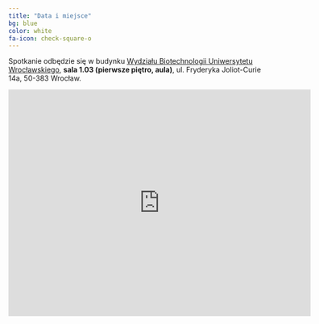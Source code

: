 ```yaml
---
title: "Data i miejsce"
bg: blue
color: white
fa-icon: check-square-o
---
```


Spotkanie odbędzie się w budynku [Wydziału Biotechnologii Uniwersytetu Wrocławskiego](www.biotech.uni.wroc.pl), **sala 1.03 (pierwsze piętro, aula)**, ul. Fryderyka Joliot-Curie 14a, 50-383 Wrocław.

<div class="icontain">
  <iframe src="https://www.google.com/maps/embed?pb=!1m18!1m12!1m3!1d2504.81336504207!2d17.05112095135786!3d51.11190354726343!2m3!1f0!2f0!3f0!3m2!1i1024!2i768!4f13.1!3m3!1m2!1s0x470fe9d431a65883%3A0xfb9b19e68108ab85!2sWydzia%C5%82+Biotechnologii+Uniwersytetu+Wroc%C5%82awskiego!5e0!3m2!1spl!2spl!4v1484132181053" width="600" height="450" frameborder="0" style="border:0" allowfullscreen></iframe>
</div>